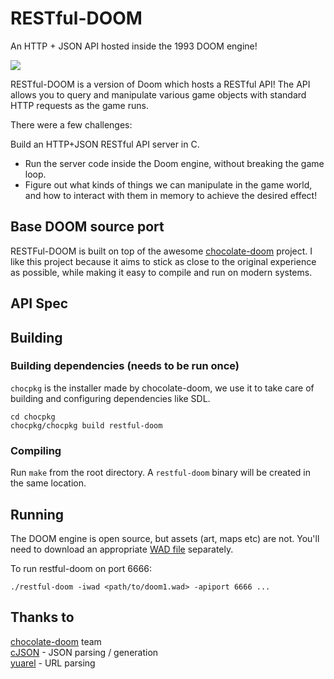 # RESTful-DOOM

An HTTP + JSON API hosted inside the 1993 DOOM engine!

![](http://1amstudios.com/img/restful-doom/header.jpg)

RESTful-DOOM is a version of Doom which hosts a RESTful API! The API allows you to query and manipulate various game objects with standard HTTP requests as the game runs.

There were a few challenges:

Build an HTTP+JSON RESTful API server in C.
- Run the server code inside the Doom engine, without breaking the game loop.
- Figure out what kinds of things we can manipulate in the game world, and how to interact with them in memory to achieve the desired effect!

## Base DOOM source port
RESTFul-DOOM is built on top of the awesome [chocolate-doom](https://github.com/chocolate-doom/chocolate-doom) project. I like this project because it aims to stick as close to the original experience as possible, while making it easy to compile and run on modern systems.

## API Spec

## Building

### Building dependencies (needs to be run once)

`chocpkg` is the installer made by chocolate-doom, we use it to take care of building and configuring dependencies like SDL.
```
cd chocpkg
chocpkg/chocpkg build restful-doom
```

### Compiling

Run `make` from the root directory. A `restful-doom` binary will be created in the same location.

## Running

The DOOM engine is open source, but assets (art, maps etc) are not. You'll need to download an appropriate [WAD file](https://en.wikipedia.org/wiki/Doom_WAD) separately.

To run restful-doom on port 6666:
```
./restful-doom -iwad <path/to/doom1.wad> -apiport 6666 ...
```

## Thanks to
[chocolate-doom](https://github.com/chocolate-doom/chocolate-doom) team  
[cJSON](https://github.com/DaveGamble/cJSON) - JSON parsing / generation  
[yuarel](https://github.com/jacketizer/libyuarel/) - URL parsing  

